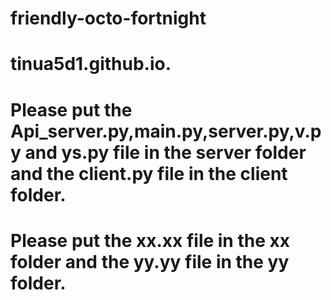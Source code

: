 # friendly-octo-fortnight
# tinua5d1.github.io.
# Please put the Api_server.py,main.py,server.py,v.py and ys.py file in the server folder and the client.py file in the client folder.
# Please put the xx.xx file in the xx folder and the yy.yy file in the yy folder.
